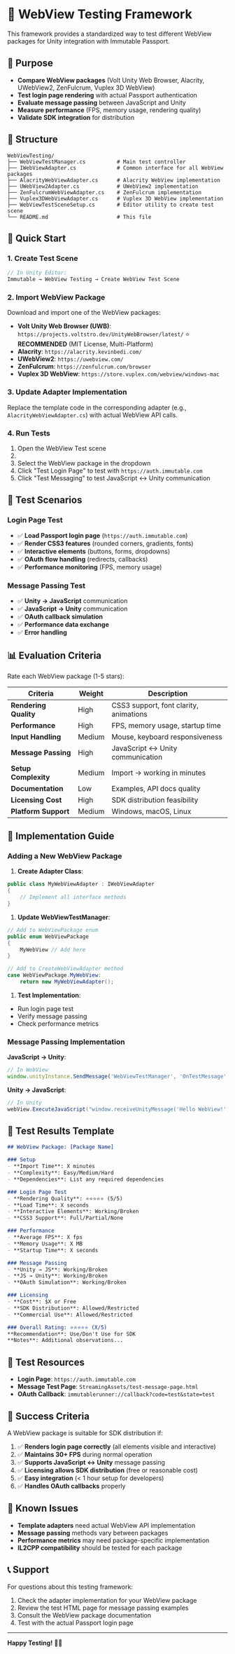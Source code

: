 # 🧪 WebView Testing Framework

This framework provides a standardized way to test different WebView packages for Unity integration with Immutable Passport.

## 🎯 Purpose

- **Compare WebView packages** (Volt Unity Web Browser, Alacrity, UWebView2, ZenFulcrum, Vuplex 3D WebView)
- **Test login page rendering** with actual Passport authentication
- **Evaluate message passing** between JavaScript and Unity
- **Measure performance** (FPS, memory usage, rendering quality)
- **Validate SDK integration** for distribution

## 📁 Structure

```
WebViewTesting/
├── WebViewTestManager.cs          # Main test controller
├── IWebViewAdapter.cs             # Common interface for all WebView packages
├── AlacrityWebViewAdapter.cs      # Alacrity WebView implementation
├── UWebView2Adapter.cs            # UWebView2 implementation  
├── ZenFulcrumWebViewAdapter.cs    # ZenFulcrum implementation
├── Vuplex3DWebViewAdapter.cs      # Vuplex 3D WebView implementation
├── WebViewTestSceneSetup.cs       # Editor utility to create test scene
└── README.md                      # This file
```

## 🚀 Quick Start

### 1. Create Test Scene

```csharp
// In Unity Editor:
Immutable → WebView Testing → Create WebView Test Scene
```

### 2. Import WebView Package

Download and import one of the WebView packages:

- **Volt Unity Web Browser (UWB)**: `https://projects.voltstro.dev/UnityWebBrowser/latest/` ⭐ **RECOMMENDED** (MIT License, Multi-Platform)
- **Alacrity**: `https://alacrity.kevinbedi.com/`
- **UWebView2**: `https://uwebview.com/`
- **ZenFulcrum**: `https://zenfulcrum.com/browser`
- **Vuplex 3D WebView**: `https://store.vuplex.com/webview/windows-mac`

### 3. Update Adapter Implementation

Replace the template code in the corresponding adapter (e.g., `AlacrityWebViewAdapter.cs`) with actual WebView API calls.

### 4. Run Tests

1. Open the WebView Test scene
2. 
3. Select the WebView package in the dropdown
4. Click "Test Login Page" to test with `https://auth.immutable.com`
5. Click "Test Messaging" to test JavaScript ↔ Unity communication

## 🧪 Test Scenarios

### Login Page Test

- ✅ **Load Passport login page** (`https://auth.immutable.com`)
- ✅ **Render CSS3 features** (rounded corners, gradients, fonts)
- ✅ **Interactive elements** (buttons, forms, dropdowns)
- ✅ **OAuth flow handling** (redirects, callbacks)
- ✅ **Performance monitoring** (FPS, memory usage)

### Message Passing Test

- ✅ **Unity → JavaScript** communication
- ✅ **JavaScript → Unity** communication  
- ✅ **OAuth callback simulation**
- ✅ **Performance data exchange**
- ✅ **Error handling**

## 📊 Evaluation Criteria

Rate each WebView package (1-5 stars):

| Criteria | Weight | Description |
|----------|--------|-------------|
| **Rendering Quality** | High | CSS3 support, font clarity, animations |
| **Performance** | High | FPS, memory usage, startup time |
| **Input Handling** | Medium | Mouse, keyboard responsiveness |
| **Message Passing** | High | JavaScript ↔ Unity communication |
| **Setup Complexity** | Medium | Import → working in minutes |
| **Documentation** | Low | Examples, API docs quality |
| **Licensing Cost** | High | SDK distribution feasibility |
| **Platform Support** | Medium | Windows, macOS, Linux |

## 🔧 Implementation Guide

### Adding a New WebView Package

1. **Create Adapter Class**:

```csharp
public class MyWebViewAdapter : IWebViewAdapter
{
    // Implement all interface methods
}
```

1. **Update WebViewTestManager**:

```csharp
// Add to WebViewPackage enum
public enum WebViewPackage
{
    MyWebView // Add here
}

// Add to CreateWebViewAdapter method
case WebViewPackage.MyWebView:
    return new MyWebViewAdapter();
```

1. **Test Implementation**:

- Run login page test
- Verify message passing
- Check performance metrics

### Message Passing Implementation

**JavaScript → Unity**:

```javascript
// In WebView
window.unityInstance.SendMessage('WebViewTestManager', 'OnTestMessage', 'Hello Unity!');
```

**Unity → JavaScript**:

```csharp
// In Unity
webView.ExecuteJavaScript("window.receiveUnityMessage('Hello WebView!');");
```

## 📝 Test Results Template

```markdown
## WebView Package: [Package Name]

### Setup
- **Import Time**: X minutes
- **Complexity**: Easy/Medium/Hard
- **Dependencies**: List any required dependencies

### Login Page Test
- **Rendering Quality**: ⭐⭐⭐⭐⭐ (5/5)
- **Load Time**: X seconds
- **Interactive Elements**: Working/Broken
- **CSS3 Support**: Full/Partial/None

### Performance
- **Average FPS**: X fps
- **Memory Usage**: X MB
- **Startup Time**: X seconds

### Message Passing
- **Unity → JS**: Working/Broken
- **JS → Unity**: Working/Broken
- **OAuth Simulation**: Working/Broken

### Licensing
- **Cost**: $X or Free
- **SDK Distribution**: Allowed/Restricted
- **Commercial Use**: Allowed/Restricted

### Overall Rating: ⭐⭐⭐⭐⭐ (X/5)
**Recommendation**: Use/Don't Use for SDK
**Notes**: Additional observations...
```

## 🔗 Test Resources

- **Login Page**: `https://auth.immutable.com`
- **Message Test Page**: `StreamingAssets/test-message-page.html`
- **OAuth Callback**: `immutablerunner://callback?code=test&state=test`

## 🎯 Success Criteria

A WebView package is suitable for SDK distribution if:

1. ✅ **Renders login page correctly** (all elements visible and interactive)
2. ✅ **Maintains 30+ FPS** during normal operation  
3. ✅ **Supports JavaScript ↔ Unity** message passing
4. ✅ **Licensing allows SDK distribution** (free or reasonable cost)
5. ✅ **Easy integration** (< 1 hour setup for developers)
6. ✅ **Handles OAuth callbacks** properly

## 🚨 Known Issues

- **Template adapters** need actual WebView API implementation
- **Message passing** methods vary between packages
- **Performance metrics** may need package-specific implementation
- **IL2CPP compatibility** should be tested for each package

## 📞 Support

For questions about this testing framework:

1. Check the adapter implementation for your WebView package
2. Review the test HTML page for message passing examples
3. Consult the WebView package documentation
4. Test with the actual Passport login page

---

**Happy Testing!** 🧪✨
